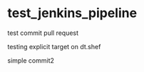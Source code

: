 # test_jenkins_pipeline

test commit pull request

testing explicit target on dt.shef

simple commit2

